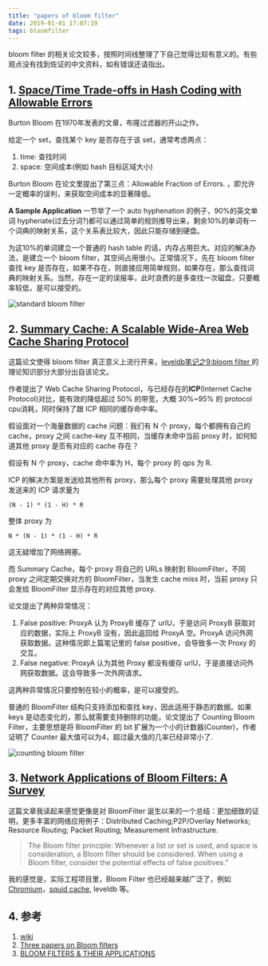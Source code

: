 ```yaml
---
title: "papers of bloom filter"
date: 2019-01-01 17:07:19
tags: bloomfilter
---
```


bloom filter 的相关论文较多，按照时间线整理了下自己觉得比较有意义的。有些观点没有找到佐证的中文资料，如有错误还请指出。

## 1. [Space/Time Trade-offs in Hash Coding with Allowable Errors](http://dmod.eu/deca/ft_gateway.cfm.pdf)

Burton Bloom 在1970年发表的文章，布隆过滤器的开山之作。

给定一个 set，查找某个 key 是否存在于该 set，通常考虑两点：

1. time: 查找时间  
2. space: 空间成本(例如 hash 目标区域大小)  

Burton Bloom 在论文里提出了第三点：Allowable Fraction of Errors. ，即允许一定概率的误判，来获取空间成本的显著降低。

**A Sample Application** 一节举了一个 auto hyphenation 的例子，90%的英文单词 hyphenate(过去分词?)都可以通过简单的规则推导出来，剩余10%的单词有一个词典的映射关系，这个关系表比较大，因此只能存储到硬盘。

为这10%的单词建立一个普通的 hash table 的话，内存占用巨大。对应的解决办法，是建立一个 bloom filter，其空间占用很小。正常情况下，先在 bloom filter 查找 key 是否存在，如果不存在，则直接应用简单规则，如果存在，那么查找词典的映射关系。当然，存在一定的误报率，此时浪费的是多查找一次磁盘，只要概率较低，是可以接受的。

![standard bloom filter](assets/images/standard_bloom_filter.png)

## 2. [Summary Cache: A Scalable Wide-Area Web Cache Sharing Protocol](http://pages.cs.wisc.edu/~jussara/papers/00ton.pdf)

这篇论文使得 bloom filter 真正意义上流行开来，[leveldb笔记之9:bloom filter
](https://izualzhy.cn/leveldb-bloom-filter)的理论知识部分大部分出自该论文。

作者提出了 Web Cache Sharing Protocol，与已经存在的**ICP**(Internet Cache Protocol)对比，能有效的降低超过 50% 的带宽，大概 30%~95% 的 protocol cpu消耗，同时保持了跟 ICP 相同的缓存命中率。

假设面对一个海量数据的 cache 问题：我们有 N 个 proxy，每个都拥有自己的 cache，proxy 之间 cache-key 互不相同，当缓存未命中当前 proxy 时，如何知道其他 proxy 是否有对应的 cache 存在？

假设有 N 个 proxy，cache 命中率为 H，每个 proxy 的 qps 为 R.

ICP 的解决方案是发送给其他所有 proxy，那么每个 proxy 需要处理其他 proxy 发送来的 ICP 请求量为

```
(N - 1) * (1 - H) * R
```

整体 proxy 为

```
N * (N - 1) * (1 - H) * R
```

这无疑增加了网络拥塞。

而 Summary Cache，每个 proxy 将自己的 URLs 映射到 BloomFilter，不同 proxy 之间定期交换对方的 BloomFilter，当发生 cache miss 时，当前 proxy 只会发给 BloomFilter 显示存在的对应其他 proxy.

论文提出了两种异常情况：

1. False positive: ProxyA 认为 ProxyB 缓存了 urlU，于是访问 ProxyB 获取对应的数据，实际上 ProxyB 没有，因此返回给 ProxyA 空。ProxyA 访问外网获取数据。这种情况即上篇笔记里的 false positive，会导致多一次 Proxy 的交互。  
2. False negative: ProxyA 认为其他 Proxy 都没有缓存 urlU，于是直接访问外网获取数据。这会导致多一次外网请求。  

这两种异常情况只要控制在较小的概率，是可以接受的。

普通的 BloomFilter 结构只支持添加和查找 key，因此适用于静态的数据。如果 keys 是动态变化的，那么就需要支持删除的功能，论文提出了 Counting Bloom Filter，主要思想是将 BloomFilter 的 bit 扩展为一个小的计数器(Counter)，作者证明了 Counter 最大值可以为4，超过最大值的几率已经非常小了.

![counting bloom filter](/assets/images/counting_bloom_filter.png)

## 3. [Network Applications of Bloom Filters: A Survey](https://www.eecs.harvard.edu/~michaelm/postscripts/im2005b.pdf)

这篇文章我读起来感觉更像是对 BloomFilter 诞生以来的一个总结：更加细致的证明，更多丰富的网络应用例子：Distributed Caching;P2P/Overlay Networks; Resource Routing; Packet Routing; Measurement Infrastructure.

>The Bloom filter principle: Whenever a list or set is used, and space is consideration, a
Bloom filter should be considered. When using a Bloom filter,
consider the potential effects of false positives.”

我的感觉是，实际工程项目里，Bloom Filter 也已经越来越广泛了，例如 [Chromium](https://cs.chromium.org/chromium/src/components/rappor/bloom_filter.cc?sq=package:chromium&g=0)，[squid cache](https://wiki.squid-cache.org/SquidFaq/CacheDigests), leveldb 等。

## 4. 参考

1. [wiki](https://en.wikipedia.org/wiki/Bloom_filter#Counting_filters)
2. [Three papers on Bloom filters](http://bryanpendleton.blogspot.com/2011/12/three-papers-on-bloom-filters.html)
3. [BLOOM FILTERS & THEIR APPLICATIONS](https://pdfs.semanticscholar.org/d899/05bdf1ff791bdddc7c471070f34f4da18844.pdf)

